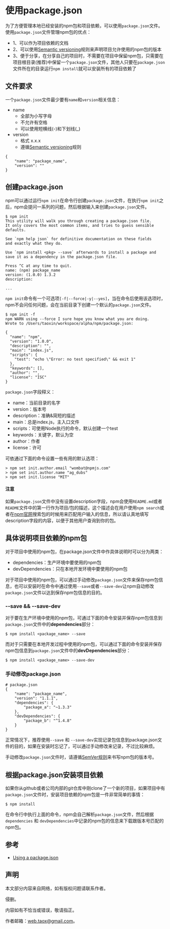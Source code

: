 # 使用package.json

为了方便管理本地已经安装的npm包和项目依赖，可以使用`package.json`文件。使用`package.json`文件管理npm包的优点：

* 1、可以作为项目依赖的文档
* 2、可以使用[Semantic versioning](https://github.com/NinjiaHub/Tools-Tricks/blob/master/npm/documents/SemVer.md)规则来声明项目允许使用的npm包的版本
* 3、便于分享，在分享自己的项目时，不需要在项目中保留npm包，只需要在项目根目录(推荐)中保留一个`package.json`文件，其他人只要在`package.json`文件所在的目录运行`npm install`就可以安装所有的项目依赖了

## 文件要求

一个`package.json`文件最少要有`name`和`version`相关信息：

* name
	* 全部为小写字母
	* 不允许有空格
	* 可以使用短横线(-)和下划线(_)
* version
	* 格式 x.x.x
	* 遵循[Semantic versioning](https://github.com/NinjiaHub/Tools-Tricks/blob/master/npm/documents/SemVer.md)规则

```node
{
	"name": "package_name",
	"version": ""
}
```

## 创建package.json

npm可以通过运行`npm init`在命令行创建`package.json`文件，在执行`npm init`之后，npm会提问一系列的问题，然后根据输入来创建`package.json`文件。

```shell
$ npm init
This utility will walk you through creating a package.json file.
It only covers the most common items, and tries to guess sensible defaults.

See `npm help json` for definitive documentation on these fields
and exactly what they do.

Use `npm install <pkg> --save` afterwards to install a package and
save it as a dependency in the package.json file.

Press ^C at any time to quit.
name: (npm) package_name
version: (1.0.0) 1.3.2
description: 

...
```

`npm init`命令有一个可选项`[-f|--force|-y|--yes]`，当在命令后使用该选项时，npm不会问任何问题，会在当前目录下创建一个默认的`package.json`文件。

```shell
$ npm init -f
npm WARN using --force I sure hope you know what you are doing.
Wrote to /Users/taoxin/workspace/alpha/npm/package.json:

{
  "name": "npm",
  "version": "1.0.0",
  "description": "",
  "main": "index.js",
  "scripts": {
    "test": "echo \"Error: no test specified\" && exit 1"
  },
  "keywords": [],
  "author": "",
  "license": "ISC"
}
```

`package.json`字段释义：

* name：当前目录的名字
* version：版本号
* description：准确&简短的描述
* main：总是index.js，主入口文件
* scripts：可使用Node执行的命令，默认创建一个test
* keywords：关键字，默认为空
* author：作者
* license：许可

可依通过下面的命令设置一些有用的默认选项：

```shell
> npm set init.author.email "wombat@npmjs.com"
> npm set init.author.name "ag_dubs"
> npm set init.license "MIT"
```

#### 注意

如果`package.json`文件中没有设置description字段，npm会使用`README.md`或者`README`文件中的第一行作为项目/包的描述，这个描述会在用户使用`npm search`或者在[npm官网](https://www.npmjs.com/)搜索包的时候用来匹配用户输入的信息，所以请认真地填写description字段的内容，以便于其他用户查询到你的包。

## 具体说明项目依赖的npm包

对于项目中使用的npm包，在package.json文件中作具体说明时可以分为两类：

* dependencies：生产环境中要使用的npm包
* devDependencies：只在本地开发环境中要使用的npm包

对于项目中使用的npm包，可以通过手动修改`package.json`文件来保存npm包信息，也可以安装时在命令中通过使用`--save`或者`--save-dev`让npm自动修改`package.json`文件以达到保存npm包信息的目的。

### --save && --save-dev

对于要在生产环境中使用的npm包，可通过下面的命令安装并保存npm包信息到`package.json`文件中的**dependencies**部分：

```shell
$ npm install <package_name> --save
```

而对于只需要在本地开发过程中使用的npm包，可以通过下面的命令安装并保存npm包信息到`package.json`文件中的**devDependencies**部分：

```shell
$ npm install <package_name> --save-dev
```

### 手动修改package.json

```Node
# package.json
{
	"name": "package_name",
	"version": "1.1.1",
	"dependencies": {
		"package_a": "~1.3.3"
	},
	"devDependencies": {
		"package_b": "^1.4.8"
	}
}
```

正常情况下，推荐使用`--save` 和 `--save-dev`实现记录包信息到package.json文件的目的，如果在安装时忘记了，可以通过手动修改来记录，不过比较麻烦。

手动修改`package.json`文件时，请遵循[SemVer规则](https://github.com/NinjiaHub/Tools-Tricks/blob/master/npm/documents/SemVer.md)来书写npm包的版本号。

## 根据package.json安装项目依赖

如果你从github或者公司内部的git仓库中刚clone了一个新的项目，如果项目中有`package.json`文件时，安装项目依赖的npm包是一件非常简单的事情：

```shell
$ npm install
```

在命令行中执行上面的命令，npm会自己解析`package.json`文件，然后根据`dependencies` 和 `devDependencies`中记录的npm包的信息来下载跟版本号匹配的npm包。

## 参考

* [Using a package.json](https://docs.npmjs.com/getting-started/using-a-package.json)

## 声明

本文部分内容来自网络，如有版权问题请联系作者。

侵删。

内容如有不恰当或错误，敬请指正。

作者邮箱：web.taox@gmail.com。